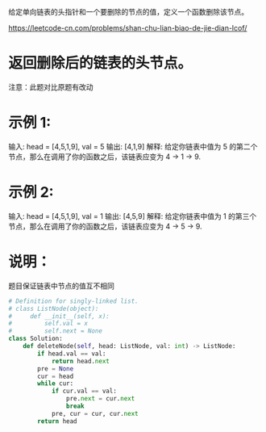给定单向链表的头指针和一个要删除的节点的值，定义一个函数删除该节点。

https://leetcode-cn.com/problems/shan-chu-lian-biao-de-jie-dian-lcof/
# 返回删除后的链表的头节点。
注意：此题对比原题有改动

# 示例 1:
输入: head = [4,5,1,9], val = 5
输出: [4,1,9]
解释: 给定你链表中值为 5 的第二个节点，那么在调用了你的函数之后，该链表应变为 4 -> 1 -> 9.

# 示例 2:
输入: head = [4,5,1,9], val = 1
输出: [4,5,9]
解释: 给定你链表中值为 1 的第三个节点，那么在调用了你的函数之后，该链表应变为 4 -> 5 -> 9.
 
# 说明：
题目保证链表中节点的值互不相同

```python
# Definition for singly-linked list.
# class ListNode(object):
#     def __init__(self, x):
#         self.val = x
#         self.next = None
class Solution:
    def deleteNode(self, head: ListNode, val: int) -> ListNode:
        if head.val == val:
            return head.next
        pre = None
        cur = head
        while cur:
            if cur.val == val:
                pre.next = cur.next
                break
            pre, cur = cur, cur.next
        return head
```
